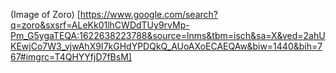 (Image of Zoro) [https://www.google.com/search?q=zoro&sxsrf=ALeKk01lhCWDdTUy9rvMp-Pm_G5ygaTEQA:1622638223788&source=lnms&tbm=isch&sa=X&ved=2ahUKEwjCo7W3_vjwAhX9I7kGHdYPDQkQ_AUoAXoECAEQAw&biw=1440&bih=767#imgrc=T4QHYYfjD7fBsM]
